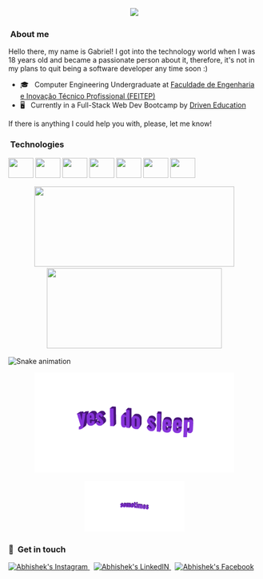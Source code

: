 <p align="center">
  <img src="https://readme-typing-svg.herokuapp.com?color=%235A3DF7&size=23&lines=%F0%9F%92%BB+Hi+there!+I'm+a+Developer!;Welcome+to+my+Github+profile!">
</p>

<h3> &nbsp;About me </h3>

<!-- - 🗿 &nbsp; Full-time student.   -->
Hello there, my name is Gabriel! I got into the technology world when I was 18 years old and became a passionate person about it, therefore, it's not in my plans to quit being a software developer any time soon  :)
- 🎓 &nbsp; Computer Engineering Undergraduate at <a href="http://www.feitep.edu.br/">Faculdade de Engenharia e Inovação Técnico Profissional (FEITEP)</a>
- 🖥 &nbsp; Currently in a Full-Stack Web Dev Bootcamp by <a href="https://www.driven.com.br/">Driven Education</a>

If there is anything I could help you with, please, let me know!

<h3> &nbsp;Technologies</h3>

 <img src="https://cdn.jsdelivr.net/gh/devicons/devicon/icons/html5/html5-original.svg" width="50" height="40"/> <img src="https://cdn.jsdelivr.net/gh/devicons/devicon/icons/css3/css3-original.svg" width="50" height="40"/> <img src="https://cdn.jsdelivr.net/gh/devicons/devicon/icons/javascript/javascript-original.svg" width="50" height="40"/> <img src="https://cdn.jsdelivr.net/gh/devicons/devicon/icons/react/react-original.svg" width="50" height="40"/> <img src="https://cdn.jsdelivr.net/gh/devicons/devicon/icons/cplusplus/cplusplus-original.svg" width="50" height="40"/> <img src="https://cdn.jsdelivr.net/gh/devicons/devicon/icons/linux/linux-original.svg" width="50" height="40"/> <img 
src="https://cdn.jsdelivr.net/gh/devicons/devicon/icons/arduino/arduino-original.svg" width="50" height="40"/>

<p align="center">
<img src="https://github-readme-stats.vercel.app/api/wakatime?username=gabrzeoN&theme=tokyonight&show_icons=true&layout=default&langs_count=4" height="160px", width="400px" />
<img src="https://github-readme-stats.vercel.app/api?username=gabrzeoN&theme=tokyonight&custom_title=Github Stats&include_all_commits=true&count_private=true&cache_seconds=4600" height="160px", width="350px" />
</p>

 ![Snake animation](https://github.com/gabrzeoN/gabrzeoN/blob/output/github-contribution-grid-snake.svg)

<p align="center">
  <img width="400" src="https://github.com/NivaldoFarias/NivaldoFarias/blob/main/img/yes-i-do-sleep.gif">
</p>
<p align="center">
  <img height="100" src="https://github.com/NivaldoFarias/NivaldoFarias/blob/main/img/sometimes.gif">
</p>

<h3>📩 &nbsp;Get in touch</h3> 

<p align="left">
  <a href="https://www.instagram.com/gabzeon">
    <img alt="Abhishek's Instagram" width="30px" src="https://raw.githubusercontent.com/hussainweb/hussainweb/main/icons/instagram.png" />
  </a>
  &nbsp;
  <a href="https://www.linkedin.com/in/GabrielCari">
    <img alt="Abhishek's LinkedIN" width="30px" src="https://raw.githubusercontent.com/peterthehan/peterthehan/master/assets/linkedin.svg" />
  </a> 
   &nbsp;
  <a href="https://www.facebook.com/gabrzeoN/">
    <img alt="Abhishek's Facebook" width="30px" src="https://cdn.jsdelivr.net/gh/devicons/devicon/icons/facebook/facebook-plain.svg" />
  </a> 
</p>
